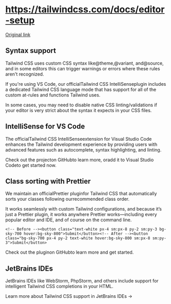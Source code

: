 # https://tailwindcss.com/docs/editor-setup

[Original link](https://tailwindcss.com/docs/editor-setup)

## Syntax support

Tailwind CSS uses custom CSS syntax like@theme,@variant, and@source, and in some editors this can trigger warnings or errors where these rules aren't recognized.

If you're using VS Code, our officialTailwind CSS IntelliSenseplugin includes a dedicated Tailwind CSS language mode that has support for all of the custom at-rules and functions Tailwind uses.

In some cases, you may need to disable native CSS linting/validations if your editor is very strict about the syntax it expects in your CSS files.

## IntelliSense for VS Code

The officialTailwind CSS IntelliSenseextension for Visual Studio Code enhances the Tailwind development experience by providing users with advanced features such as autocomplete, syntax highlighting, and linting.

Check out the projecton GitHubto learn more, oradd it to Visual Studio Codeto get started now.

## Class sorting with Prettier

We maintain an officialPrettier pluginfor Tailwind CSS that automatically sorts your classes following ourrecommended class order.

It works seamlessly with custom Tailwind configurations, and because it’s just a Prettier plugin, it works anywhere Prettier works—including every popular editor and IDE, and of course on the command line.

```
<!-- Before --><button class="text-white px-4 sm:px-8 py-2 sm:py-3 bg-sky-700 hover:bg-sky-800">Submit</button><!-- After --><button class="bg-sky-700 px-4 py-2 text-white hover:bg-sky-800 sm:px-8 sm:py-3">Submit</button>
```

Check out the pluginon GitHubto learn more and get started.

## JetBrains IDEs

JetBrains IDEs like WebStorm, PhpStorm, and others include support for intelligent Tailwind CSS completions in your HTML.

Learn more about Tailwind CSS support in JetBrains IDEs →
